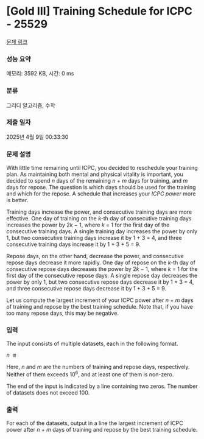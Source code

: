 # [Gold III] Training Schedule for ICPC - 25529 

[문제 링크](https://www.acmicpc.net/problem/25529) 

### 성능 요약

메모리: 3592 KB, 시간: 0 ms

### 분류

그리디 알고리즘, 수학

### 제출 일자

2025년 4월 9일 00:33:30

### 문제 설명

<p>With little time remaining until ICPC, you decided to reschedule your training plan. As maintaining both mental and physical vitality is important, you decided to spend <var>n</var> days of the remaining <var>n</var> + <var>m</var> days for training, and <var>m</var> days for repose. The question is which days should be used for the training and which for the repose. A schedule that increases your <em>ICPC power</em> more is better.</p>

<p>Training days increase the power, and consecutive training days are more effective. One day of training on the <var>k-</var>th day of consecutive training days increases the power by 2<var>k</var> − 1, where <var>k</var> = 1 for the first day of the consecutive training days. A single training day increases the power by only 1, but two consecutive training days increase it by 1 + 3 = 4, and three consecutive training days increase it by 1 + 3 + 5 = 9.</p>

<p>Repose days, on the other hand, decrease the power, and consecutive repose days decrease it more rapidly. One day of repose on the <var>k-</var>th day of consecutive repose days decreases the power by 2<var>k</var> − 1, where <var>k</var> = 1 for the first day of the consecutive repose days. A single repose day decreases the power by only 1, but two consecutive repose days decrease it by 1 + 3 = 4, and three consecutive repose days decrease it by 1 + 3 + 5 = 9.</p>

<p>Let us compute the largest increment of your ICPC power after <var>n</var> + <var>m</var> days of training and repose by the best training schedule. Note that, if you have too many repose days, this may be negative.</p>

### 입력 

 <p>The input consists of multiple datasets, each in the following format.</p>

<pre><var>n</var> <var>m</var></pre>

<p>Here, <var>n</var> and <var>m</var> are the numbers of training and repose days, respectively. Neither of them exceeds 10<sup>6</sup>, and at least one of them is non-zero.</p>

<p>The end of the input is indicated by a line containing two zeros. The number of datasets does not exceed 100.</p>

### 출력 

 <p>For each of the datasets, output in a line the largest increment of ICPC power after <var>n</var> + <var>m</var> days of training and repose by the best training schedule.</p>


